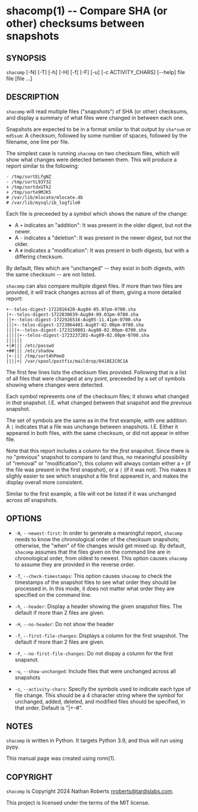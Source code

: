 shacomp(1) -- Compare SHA (or other) checksums between snapshots
================================================================

SYNOPSIS
--------

`shacomp` [-N] [-T] [-h] [-H] [-f] [-F] [-u] [-c ACTIVITY_CHARS] [--help] file file [file ...]

DESCRIPTION
------------

`shacomp` will read multiple files ("snapshots") of SHA (or other) checksums,
and display a summary of what files were changed in between each one.

Snapshots are expected to be in a format smilar to that output by `sha*sum` or
`md5sum`: A checksum, followed by some number of spaces, followed by the
filename, one line per file.

The simplest case is running `shacomp` on two checksum files, which will show
what changes were detected between them. This will produce a report similar to
the following:

```
- /tmp/sortELfgNZ
- /tmp/sortL93Y32
+ /tmp/sortdxUTk2
+ /tmp/sorte9MJK5
# /var/lib/mlocate/mlocate.db
# /var/lib/mysql/ib_logfile0
```

Each file is preceeded by a symbol which shows the nature of the change:

* A `+` indicates an "addition": It was present in the older digest, but not the
  newer.
* A `-` indicates a "deletion": It was present in the newer digest, but not the
  older.
* A `#` indicates a "modification": It was present in both digests, but with a
  differing checksum.

By default, files which are "unchanged" -- they exist in both
digests, with the same checksum -- are not listed.

`shacomp` can also compare multiple digest files. If more than two files are
provided, it will track changes across all of them, giving a more detailed
report:

```
+--telos-digest-1722816420-Aug04-05.07pm-0700.sha
|+--telos-digest-1722830639-Aug04-09.03pm-0700.sha
||+--telos-digest-1722926516-Aug05-11.41pm-0700.sha
|||+--telos-digest-1723064401-Aug07-02.00pm-0700.sha
||||+--telos-digest-1723150801-Aug08-02.00pm-0700.sha
|||||+--telos-digest-1723237201-Aug09-02.00pm-0700.sha
||||||
+|#||| /etc/passwd
+##||| /etc/shadow
|+-||| /tmp/sort4hPmeO
||||+| /var/spool/postfix/maildrop/0418E2C0C1A
```

The first few lines lists the checksum files provided. Following that is a
list of all files that were changed at any point, preceeded by a set of
symbols showing where changes were detected.

Each symbol represents one of the checksum files; it shows what changed in
*that* snapshot. I.E. what changed between that snapshot and the
*previous* snapshot.

The set of symbols are the same as in the first example, with one addition: A
`|` indicates that a file was unchange between snapshots. I.E. Either it
appeared in both files, with the same checksum, or did not appear in either
file.

Note that this report includes a column for the *first* snapshot. Since there
is no "previous" snapshot to compare to (and thus, no meaningful possibility
of "removal" or "modification"), this column will always contain either a `+`
(if the file was present in the first snapshot), or a `|` (if it was not).
This makes it slighly easier to see which snapshot a file first appeared in,
and makes the display overall more consistent.

Similar to the first example, a file will not be listed if it was unchanged
across *all* snapshots.

OPTIONS
--------

* `-N`, `--newest-first`:
  In order to generate a meaningful report, `shacomp` needs to know the
  chronological order of the checksum snapshots; otherwise, the "when" of file
  changes would get mixed up. By default, `shacomp` assumes that the files
  given on the command line are in chronological order, from oldest to newest.
  This option causes `shacomp` to assume they are provided in the reverse
  order.

* `-T`, `--check-timestamps`:
  This option causes `shacomp` to check the timestamps of the snapshot files to
  see what order they should be processed in. In this mode, it does not matter
  what order they are specified on the command line.

* `-h`, `--header`:
  Display a header showing the given snapshot files. The default if more than 2
  files are given.

* `-H`, `--no-header`:
  Do not show the header

* `-f`, `--first-file-changes`:
  Displays a column for the first snapshot. The default if more than 2 files
  are given.

* `-F`, `--no-first-file-changes`:
  Do not dispay a column for the first snapsnot.

* `-u`, `--show-unchanged`:
  Include files that were unchanged across all snapshots

* `-c`, `--activity-chars`:
  Specify the symbols used to indicate each type of file change. This should be
  a 4 character string where the symbol for unchanged, added, deleted, and
  modified files should be specified, in that order. Default is "|+-#".

NOTES
-----

`shacomp` is written in Python. It targets Python 3.9, and thus will run using pypy.

This manual page was created using ronn(1).

COPYRIGHT
----------

`shacomp` is Copyright 2024 Nathan Roberts <nroberts@tardislabs.com>.

This project is licensed under the terms of the MIT license.
